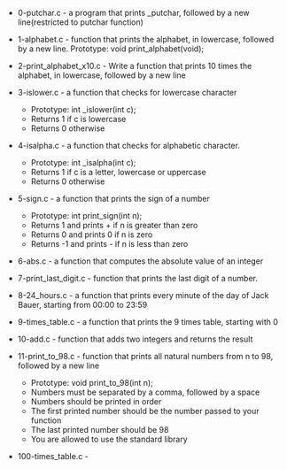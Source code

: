   - 0-putchar.c - a program that prints _putchar, followed by a new line(restricted to putchar function)

  - 1-alphabet.c -  function that prints the alphabet, in lowercase, followed by a new line. Prototype: void print_alphabet(void);

  - 2-print_alphabet_x10.c - Write a function that prints 10 times the alphabet, in lowercase, followed by a new line

  - 3-islower.c - a function that checks for lowercase character
    - Prototype: int _islower(int c);
    - Returns 1 if c is lowercase
    - Returns 0 otherwise
  - 4-isalpha.c - a function that checks for alphabetic character.
    - Prototype: int _isalpha(int c);
    - Returns 1 if c is a letter, lowercase or uppercase
    - Returns 0 otherwise

  - 5-sign.c - a function that prints the sign of a number
    - Prototype: int print_sign(int n);
    - Returns 1 and prints + if n is greater than zero
    - Returns 0 and prints 0 if n is zero
    - Returns -1 and prints - if n is less than zero
   
 - 6-abs.c - a function that computes the absolute value of an integer
 
 - 7-print_last_digit.c -  function that prints the last digit of a number.
 
 - 8-24_hours.c -  a function that prints every minute of the day of Jack Bauer, starting from 00:00 to 23:59
 - 9-times_table.c - a function that prints the 9 times table, starting with 0
 - 10-add.c -  function that adds two integers and returns the result
 - 11-print_to_98.c -  function that prints all natural numbers from n to 98, followed by a new line
    - Prototype: void print_to_98(int n);
    - Numbers must be separated by a comma, followed by a space
    - Numbers should be printed in order
    - The first printed number should be the number passed to your function
    - The last printed number should be 98
    - You are allowed to use the standard library
 - 100-times_table.c - 
